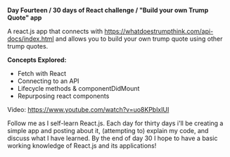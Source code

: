 **Day Fourteen / 30 days of React challenge / "Build your own Trump Quote" app**

A react.js app that connects with https://whatdoestrumpthink.com/api-docs/index.html and allows you to build your own trump quote using other trump quotes.

**Concepts Explored:**
- Fetch with React
- Connecting to an API
- Lifecycle methods & componentDidMount
- Repurposing react components

Video: https://www.youtube.com/watch?v=uo8KPblxIUI

Follow me as I self-learn React.js. Each day for thirty days i'll be creating a simple app and posting about it, (attempting to) explain my code, and discuss what I have learned. By the end of day 30 I hope to have a basic working knowledge of React.js and its applications!
